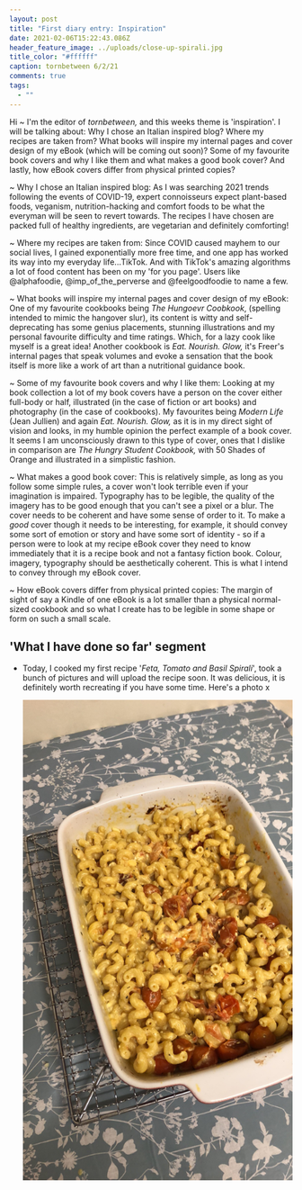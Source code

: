 ```yaml
---
layout: post
title: "First diary entry: Inspiration"
date: 2021-02-06T15:22:43.086Z
header_feature_image: ../uploads/close-up-spirali.jpg
title_color: "#ffffff"
caption: tornbetween 6/2/21
comments: true
tags:
  - ""
---
```

Hi ~ I'm the editor of *tornbetween,* and this weeks theme is 'inspiration'. I will be talking about: Why I chose an Italian inspired blog? Where my recipes are taken from? What books will inspire my internal pages and cover design of my eBook (which will be coming out soon)? Some of my favourite book covers and why I like them and what makes a good book cover? And lastly, how eBook covers differ from physical printed copies?

~ Why I chose an Italian inspired blog: As I was searching 2021 trends following the events of COVID-19, expert connoisseurs expect plant-based foods, veganism, nutrition-hacking and comfort foods to be what the everyman will be seen to revert towards. The recipes I have chosen are packed full of healthy ingredients, are vegetarian and definitely comforting!  

~ Where my recipes are taken from: Since COVID caused mayhem to our social lives, I gained exponentially more free time, and one app has worked its way into my everyday life...TikTok. And with TikTok's amazing algorithms a lot of food content has been on my 'for you page'. Users like @alphafoodie, @imp_of_the_perverse and @feelgoodfoodie to name a few. 

~ What books will inspire my internal pages and cover design of my eBook: One of my favourite cookbooks being *The Hungoevr Coobkook*, (spelling intended to mimic the hangover slur), its content is witty and self-deprecating has some genius placements, stunning illustrations and my personal favourite difficulty and time ratings. Which, for a lazy cook like myself is a great idea! Another cookbook is *Eat. Nourish. Glow,* it's Freer's internal pages that speak volumes and evoke a sensation that the book itself is more like a work of art than a nutritional guidance book. 

~ Some of my favourite book covers and why I like them: Looking at my book collection a lot of my book covers have a person on the cover either full-body or half, illustrated (in the case of fiction or art books) and photography (in the case of cookbooks). My favourites being *Modern Life* (Jean Jullien) and again *Eat. Nourish. Glow,* as it is in my direct sight of vision and looks, in my humble opinion the perfect example of a book cover. It seems I am unconsciously drawn to this type of cover, ones that I dislike in comparison are *The Hungry Student Cookbook,* with 50 Shades of Orange and illustrated in a simplistic fashion. 

~ What makes a good book cover: This is relatively simple, as long as you follow some simple rules, a cover won't look terrible even if your imagination is impaired. Typography has to be legible, the quality of the imagery has to be good enough that you can't see a pixel or a blur. The cover needs to be coherent and have some sense of order to it. To make a *good* cover though it needs to be interesting, for example, it should convey some sort of emotion or story and have some sort of identity - so if a person were to look at my recipe eBook cover they need to know immediately that it is a recipe book and not a fantasy fiction book. Colour, imagery, typography should be aesthetically coherent. This is what I intend to convey through my eBook cover.

~ How eBook covers differ from physical printed copies: The margin of sight of say a Kindle of one eBook is a lot smaller than a physical normal-sized cookbook and so what I create has to be legible in some shape or form on such a small scale. 

## 'What I have done so far' segment

* Today, I cooked my first recipe '*Feta, Tomato and Basil Spirali*', took a bunch of pictures and will upload the recipe soon. It was delicious, it is definitely worth recreating if you have some time. Here's a photo x

  ![](../uploads/img_3825.jpg)